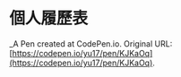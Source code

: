 # 個人履歷表
 _A Pen created at CodePen.io. Original URL: [https://codepen.io/yu17/pen/KJKaOq](https://codepen.io/yu17/pen/KJKaOq).

 